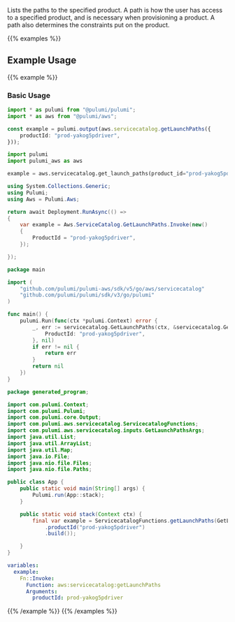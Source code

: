 Lists the paths to the specified product. A path is how the user has access to a specified product, and is necessary when provisioning a product. A path also determines the constraints put on the product.

{{% examples %}}
## Example Usage
{{% example %}}
### Basic Usage

```typescript
import * as pulumi from "@pulumi/pulumi";
import * as aws from "@pulumi/aws";

const example = pulumi.output(aws.servicecatalog.getLaunchPaths({
    productId: "prod-yakog5pdriver",
}));
```
```python
import pulumi
import pulumi_aws as aws

example = aws.servicecatalog.get_launch_paths(product_id="prod-yakog5pdriver")
```
```csharp
using System.Collections.Generic;
using Pulumi;
using Aws = Pulumi.Aws;

return await Deployment.RunAsync(() => 
{
    var example = Aws.ServiceCatalog.GetLaunchPaths.Invoke(new()
    {
        ProductId = "prod-yakog5pdriver",
    });

});
```
```go
package main

import (
	"github.com/pulumi/pulumi-aws/sdk/v5/go/aws/servicecatalog"
	"github.com/pulumi/pulumi/sdk/v3/go/pulumi"
)

func main() {
	pulumi.Run(func(ctx *pulumi.Context) error {
		_, err := servicecatalog.GetLaunchPaths(ctx, &servicecatalog.GetLaunchPathsArgs{
			ProductId: "prod-yakog5pdriver",
		}, nil)
		if err != nil {
			return err
		}
		return nil
	})
}
```
```java
package generated_program;

import com.pulumi.Context;
import com.pulumi.Pulumi;
import com.pulumi.core.Output;
import com.pulumi.aws.servicecatalog.ServicecatalogFunctions;
import com.pulumi.aws.servicecatalog.inputs.GetLaunchPathsArgs;
import java.util.List;
import java.util.ArrayList;
import java.util.Map;
import java.io.File;
import java.nio.file.Files;
import java.nio.file.Paths;

public class App {
    public static void main(String[] args) {
        Pulumi.run(App::stack);
    }

    public static void stack(Context ctx) {
        final var example = ServicecatalogFunctions.getLaunchPaths(GetLaunchPathsArgs.builder()
            .productId("prod-yakog5pdriver")
            .build());

    }
}
```
```yaml
variables:
  example:
    Fn::Invoke:
      Function: aws:servicecatalog:getLaunchPaths
      Arguments:
        productId: prod-yakog5pdriver
```
{{% /example %}}
{{% /examples %}}